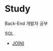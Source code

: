 # Study
Back-End 개발자 공부

SQL
- [JOIN)](http://github.com/esperar/estudy/blob/master/Back-End/backend/auth.md)

